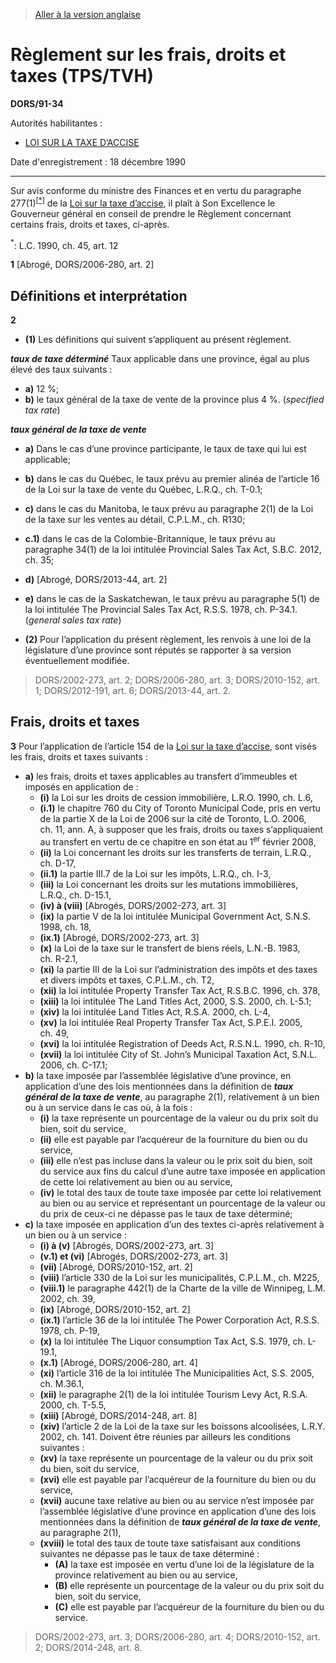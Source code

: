 > [Aller à la version anglaise](/en/Regulations/Statutory%20Orders%20and%20Regulations/91/34.md)

# Règlement sur les frais, droits et taxes (TPS/TVH)

**DORS/91-34**

Autorités habilitantes : 
- [LOI SUR LA TAXE D’ACCISE](/fr/Lois/Lois%20révisées%20du%20Canada/E/E-15.md)

Date d'enregistrement : 18 décembre 1990

----------

Sur avis conforme du ministre des Finances et en vertu du paragraphe 277(1)<sup><a href='#footnotea_f'>[*]</a></sup> de la [Loi sur la taxe d’accise](/fr/Lois/Lois%20révisées%20du%20Canada/E/E-15.md), il plaît à Son Excellence le Gouverneur général en conseil de prendre le Règlement concernant certains frais, droits et taxes, ci-après.

<a name='footnotea_f'><sup>*</sup></a>: L.C. 1990, ch. 45, art. 12<br />



**1** [Abrogé, DORS/2006-280, art. 2]




## Définitions et interprétation


**2** 

- **(1)** Les définitions qui suivent s’appliquent au présent règlement.

***taux de taxe déterminé*** Taux applicable dans une province, égal au plus élevé des taux suivants :
- **a)** 12 %;
- **b)** le taux général de la taxe de vente de la province plus 4 %. (*specified tax rate*)

***taux général de la taxe de vente***
- **a)** Dans le cas d’une province participante, le taux de taxe qui lui est applicable;
- **b)** dans le cas du Québec, le taux prévu au premier alinéa de l’article 16 de la Loi sur la taxe de vente du Québec, L.R.Q., ch. T-0.1;
- **c)** dans le cas du Manitoba, le taux prévu au paragraphe 2(1) de la Loi de la taxe sur les ventes au détail, C.P.L.M., ch. R130;
- **c.1)** dans le cas de la Colombie-Britannique, le taux prévu au paragraphe 34(1) de la loi intitulée Provincial Sales Tax Act, S.B.C. 2012, ch. 35;
- **d)** [Abrogé, DORS/2013-44, art. 2]
- **e)** dans le cas de la Saskatchewan, le taux prévu au paragraphe 5(1) de la loi intitulée The Provincial Sales Tax Act, R.S.S. 1978, ch. P-34.1. (*general sales tax rate*)

- **(2)** Pour l’application du présent règlement, les renvois à une loi de la législature d’une province sont réputés se rapporter à sa version éventuellement modifiée.
> DORS/2002-273, art. 2; DORS/2006-280, art. 3; DORS/2010-152, art. 1; DORS/2012-191, art. 6; DORS/2013-44, art. 2.





## Frais, droits et taxes


**3** Pour l’application de l’article 154 de la [Loi sur la taxe d’accise](/fr/Lois/Lois%20révisées%20du%20Canada/E/E-15.md), sont visés les frais, droits et taxes suivants :
- **a)** les frais, droits et taxes applicables au transfert d’immeubles et imposés en application de :
	- **(i)** la Loi sur les droits de cession immobilière, L.R.O. 1990, ch. L.6,
	- **(i.1)** le chapitre 760 du City of Toronto Municipal Code, pris en vertu de la partie X de la Loi de 2006 sur la cité de Toronto, L.O. 2006, ch. 11, ann. A, à supposer que les frais, droits ou taxes s’appliquaient au transfert en vertu de ce chapitre en son état au 1<sup>er</sup> février 2008,
	- **(ii)** la Loi concernant les droits sur les transferts de terrain, L.R.Q., ch. D-17,
	- **(ii.1)** la partie III.7 de la Loi sur les impôts, L.R.Q., ch. I-3,
	- **(iii)** la Loi concernant les droits sur les mutations immobilières, L.R.Q., ch. D-15.1,
	- **(iv) à (viii)** [Abrogés, DORS/2002-273, art. 3]
	- **(ix)** la partie V de la loi intitulée Municipal Government Act, S.N.S. 1998, ch. 18,
	- **(ix.1)** [Abrogé, DORS/2002-273, art. 3]
	- **(x)** la Loi de la taxe sur le transfert de biens réels, L.N.-B. 1983, ch. R-2.1,
	- **(xi)** la partie III de la Loi sur l’administration des impôts et des taxes et divers impôts et taxes, C.P.L.M., ch. T2,
	- **(xii)** la loi intitulée Property Transfer Tax Act, R.S.B.C. 1996, ch. 378,
	- **(xiii)** la loi intitulée The Land Titles Act, 2000, S.S. 2000, ch. L-5.1;
	- **(xiv)** la loi intitulée Land Titles Act, R.S.A. 2000, ch. L-4,
	- **(xv)** la loi intitulée Real Property Transfer Tax Act, S.P.E.I. 2005, ch. 49,
	- **(xvi)** la loi intitulée Registration of Deeds Act, R.S.N.L. 1990, ch. R-10,
	- **(xvii)** la loi intitulée City of St. John’s Municipal Taxation Act, S.N.L. 2006, ch. C-17.1;
- **b)** la taxe imposée par l’assemblée législative d’une province, en application d’une des lois mentionnées dans la définition de ***taux général de la taxe de vente***, au paragraphe 2(1), relativement à un bien ou à un service dans le cas où, à la fois :
	- **(i)** la taxe représente un pourcentage de la valeur ou du prix soit du bien, soit du service,
	- **(ii)** elle est payable par l’acquéreur de la fourniture du bien ou du service,
	- **(iii)** elle n’est pas incluse dans la valeur ou le prix soit du bien, soit du service aux fins du calcul d’une autre taxe imposée en application de cette loi relativement au bien ou au service,
	- **(iv)** le total des taux de toute taxe imposée par cette loi relativement au bien ou au service et représentant un pourcentage de la valeur ou du prix de ceux-ci ne dépasse pas le taux de taxe déterminé;
- **c)** la taxe imposée en application d’un des textes ci-après relativement à un bien ou à un service :
	- **(i) à (v)** [Abrogés, DORS/2002-273, art. 3]
	- **(v.1) et (vi)** [Abrogés, DORS/2002-273, art. 3]
	- **(vii)** [Abrogé, DORS/2010-152, art. 2]
	- **(viii)** l’article 330 de la Loi sur les municipalités, C.P.L.M., ch. M225,
	- **(viii.1)** le paragraphe 442(1) de la Charte de la ville de Winnipeg, L.M. 2002, ch. 39,
	- **(ix)** [Abrogé, DORS/2010-152, art. 2]
	- **(ix.1)** l’article 36 de la loi intitulée The Power Corporation Act, R.S.S. 1978, ch. P-19,
	- **(x)** la loi intitulée The Liquor consumption Tax Act, S.S. 1979, ch. L-19.1,
	- **(x.1)** [Abrogé, DORS/2006-280, art. 4]
	- **(xi)** l’article 316 de la loi intitulée The Municipalities Act, S.S. 2005, ch. M.36.1,
	- **(xii)** le paragraphe 2(1) de la loi intitulée Tourism Levy Act, R.S.A. 2000, ch. T-5.5,
	- **(xiii)** [Abrogé, DORS/2014-248, art. 8]
	- **(xiv)** l’article 2 de la Loi de la taxe sur les boissons alcoolisées, L.R.Y. 2002, ch. 141.
Doivent être réunies par ailleurs les conditions suivantes :
	- **(xv)** la taxe représente un pourcentage de la valeur ou du prix soit du bien, soit du service,
	- **(xvi)** elle est payable par l’acquéreur de la fourniture du bien ou du service,
	- **(xvii)** aucune taxe relative au bien ou au service n’est imposée par l’assemblée législative d’une province en application d’une des lois mentionnées dans la définition de ***taux général de la taxe de vente***, au paragraphe 2(1),
	- **(xviii)** le total des taux de toute taxe satisfaisant aux conditions suivantes ne dépasse pas le taux de taxe déterminé :
		- **(A)** la taxe est imposée en vertu d’une loi de la législature de la province relativement au bien ou au service,
		- **(B)** elle représente un pourcentage de la valeur ou du prix soit du bien, soit du service,
		- **(C)** elle est payable par l’acquéreur de la fourniture du bien ou du service.
> DORS/2002-273, art. 3; DORS/2006-280, art. 4; DORS/2010-152, art. 2; DORS/2014-248, art. 8.



